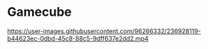 # Gamecube

https://user-images.githubusercontent.com/96266332/236928119-b44623ec-0dbd-45c8-88c5-9dff637e2dd2.mp4

